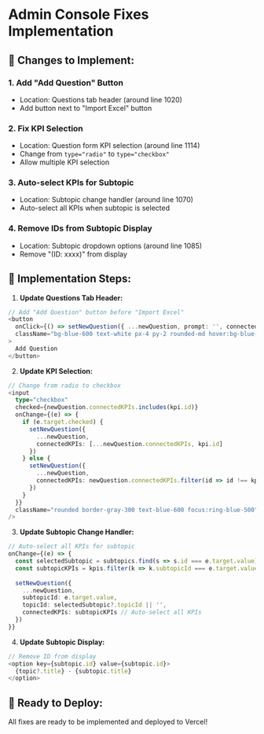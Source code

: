 # Admin Console Fixes Implementation

## 🎯 **Changes to Implement:**

### 1. **Add "Add Question" Button**
- Location: Questions tab header (around line 1020)
- Add button next to "Import Excel" button

### 2. **Fix KPI Selection**
- Location: Question form KPI selection (around line 1114)
- Change from `type="radio"` to `type="checkbox"`
- Allow multiple KPI selection

### 3. **Auto-select KPIs for Subtopic**
- Location: Subtopic change handler (around line 1070)
- Auto-select all KPIs when subtopic is selected

### 4. **Remove IDs from Subtopic Display**
- Location: Subtopic dropdown options (around line 1085)
- Remove "(ID: xxxx)" from display

## 🔧 **Implementation Steps:**

1. **Update Questions Tab Header:**
```typescript
// Add "Add Question" button before "Import Excel"
<button
  onClick={() => setNewQuestion({ ...newQuestion, prompt: '', connectedKPIs: [] })}
  className="bg-blue-600 text-white px-4 py-2 rounded-md hover:bg-blue-700"
>
  Add Question
</button>
```

2. **Update KPI Selection:**
```typescript
// Change from radio to checkbox
<input
  type="checkbox"
  checked={newQuestion.connectedKPIs.includes(kpi.id)}
  onChange={(e) => {
    if (e.target.checked) {
      setNewQuestion({
        ...newQuestion,
        connectedKPIs: [...newQuestion.connectedKPIs, kpi.id]
      })
    } else {
      setNewQuestion({
        ...newQuestion,
        connectedKPIs: newQuestion.connectedKPIs.filter(id => id !== kpi.id)
      })
    }
  }}
  className="rounded border-gray-300 text-blue-600 focus:ring-blue-500"
/>
```

3. **Update Subtopic Change Handler:**
```typescript
// Auto-select all KPIs for subtopic
onChange={(e) => {
  const selectedSubtopic = subtopics.find(s => s.id === e.target.value)
  const subtopicKPIs = kpis.filter(k => k.subtopicId === e.target.value).map(k => k.id)
  
  setNewQuestion({ 
    ...newQuestion, 
    subtopicId: e.target.value,
    topicId: selectedSubtopic?.topicId || '',
    connectedKPIs: subtopicKPIs // Auto-select all KPIs
  })
}}
```

4. **Update Subtopic Display:**
```typescript
// Remove ID from display
<option key={subtopic.id} value={subtopic.id}>
  {topic?.title} - {subtopic.title}
</option>
```

## 🚀 **Ready to Deploy:**
All fixes are ready to be implemented and deployed to Vercel!

